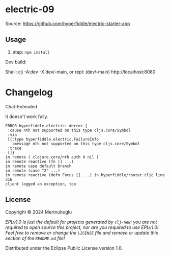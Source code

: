# electric-09

Source: https://github.com/hyperfiddle/electric-starter-app

## Usage

1. step: `npm install`

Dev build:

Shell: clj -A:dev -X dev/-main, or repl: (dev/-main)
http://localhost:8080

# Changelog

Chat-Extended

It doesn't work fully.

```
ERROR hyperfiddle.electric: #error {
 :cause nth not supported on this type cljs.core/Symbol
 :via
 [{:type hyperfiddle.electric.FailureInfo
   :message nth not supported on this type cljs.core/Symbol
 :trace
 []}
in remote ( clojure.core/nth auth 0 nil )
in remote reactive (fn [] ...)
in remote case default branch
in remote (case "2" ...)
in remote reactive (defn Focus [] ...) in hyperfiddle/router.cljc line 316
client logged an exception, too
```

## License

Copyright © 2024 Mertnuhoglu

_EPLv1.0 is just the default for projects generated by `clj-new`: you are not_
_required to open source this project, nor are you required to use EPLv1.0!_
_Feel free to remove or change the `LICENSE` file and remove or update this_
_section of the `README.md` file!_

Distributed under the Eclipse Public License version 1.0.
